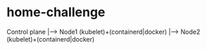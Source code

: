 # home-challenge
Control plane
|--> Node1 (kubelet)+(containerd|docker)
|--> Node2 (kubelet)+(containerd|docker)
